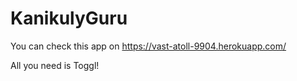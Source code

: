 # KanikulyGuru

You can check this app on https://vast-atoll-9904.herokuapp.com/

All you need is Toggl!
